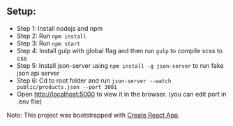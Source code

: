 ## Setup:
- Step 1: Install nodejs and npm
- Step 2: Run ```npm install```
- Step 3: Run ```npm start```
- Step 4: Install gulp with global flag and then run ```gulp``` to compile scss to css
- Step 5: Install json-server using ```npm install -g json-server``` to run fake json api server
- Step 6: Cd to root folder and run ```json-server --watch public/products.json --port 3001```
- Open [http://localhost:5000](http://localhost:5000) to view it in the browser. (you can edit port in .env file)

Note: This project was bootstrapped with [Create React App](https://github.com/facebook/create-react-app).
